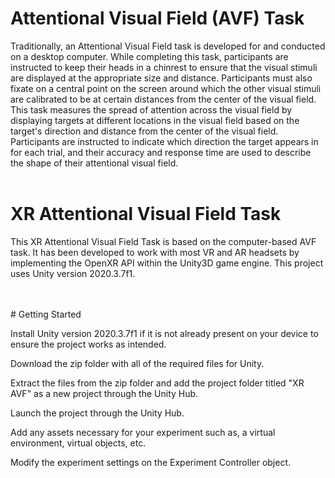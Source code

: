 # Attentional Visual Field (AVF) Task

Traditionally, an Attentional Visual Field task is developed for and conducted on a desktop computer. While completing this task, participants are instructed to keep their heads in a chinrest to ensure that the visual stimuli are displayed at the appropriate size and distance. Participants must also fixate on a central point on the screen around which the other visual stimuli are calibrated to be at certain distances from the center of the visual field. This task measures the spread of attention across the visual field by displaying targets at different locations in the visual field based on the target's direction and distance from the center of the visual field. Participants are instructed to indicate which direction the target appears in for each trial, and their accuracy and response time are used to describe the shape of their attentional visual field.
<br>
<br>
# XR Attentional Visual Field Task

This XR Attentional Visual Field Task is based on the computer-based AVF task. It has been developed to work with most VR and AR headsets by implementing the OpenXR API within the Unity3D game engine. This project uses Unity version 2020.3.7f1. 

<br>
<br>
# Getting Started

Install Unity version 2020.3.7f1 if it is not already present on your device to ensure the project works as intended.

Download the zip folder with all of the required files for Unity. 

Extract the files from the zip folder and add the project folder titled "XR AVF" as a new project through the Unity Hub.

Launch the project through the Unity Hub.

Add any assets necessary for your experiment such as, a virtual environment, virtual objects, etc.

Modify the experiment settings on the Experiment Controller object.
